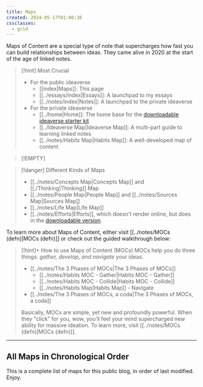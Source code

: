 ```yaml
---
title: Maps
created: 2024-05-17T01:00:36
cssclasses:
  - grid
---
```

Maps of Content are a special type of note that supercharges how fast you can build relationships between ideas. They came alive in 2020 at the start of the age of linked notes. 

> [!hint] Most Crucial
> - For the public ideaverse
> 	- [[index|Maps]]: This page
> 	- [[../essays/index|Essays]]: A launchpad to my essays
> 	- [[../notes/index|Notes]]: A launchpad to the private ideaverse
> - For the private ideaverse
> 	- [[../home|Home]]: The home base for the [downloadable ideaverse starter kit](https://start.linkingyourthinking.com/ideaverse-for-obsidian)
> 	- [[../Ideaverse Map|Ideaverse Map]]: A multi-part guide to learning linked notes
> 	- [[../notes/Habits Map|Habits Map]]: A well-developed map of content

> [!EMPTY] 

> [!danger] Different Kinds of Maps
> - [[../notes/Concepts Map|Concepts Map]] and [[./Thinking|Thinking]] Map
> - [[../notes/People Map|People Map]] and [[../notes/Sources Map|Sources Map]]
> - [[../notes/Life Map|Life Map]]
> - [[../notes/Efforts|Efforts]], which doesn't render online, but does in the [downloadable version](https://start.linkingyourthinking.com/ideaverse-for-obsidian).

To learn more about Maps of Content, either visit [[../notes/MOCs (defn)|MOCs (defn)]] or check out the guided walkthrough below:

> [!hint]+ How to use Maps of Content (MOCs)
> MOCs help you do three things: *gather, develop, and navigate* your ideas. 
> 
> - [[../notes/The 3 Phases of MOCs|The 3 Phases of MOCs]]
> 	- [[../notes/Habits MOC - Gather|Habits MOC - Gather]]
> 	- [[../notes/Habits MOC - Collide|Habits MOC - Collide]]
> 	- [[../notes/Habits Map|Habits Map]] - Navigate
> - [[../notes/The 3 Phases of MOCs, a coda|The 3 Phases of MOCs, a coda]]
> 
> Basically, MOCs are simple, yet new and profoundly powerful. When they "click" for you, wow, you'll feel your mind supercharged new ability for massive ideation. To learn more, visit [[../notes/MOCs (defn)|MOCs (defn)]].

---

## All Maps in Chronological Order

This is a complete list of maps for this public blog, in order of last modified. Enjoy.

